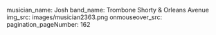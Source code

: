 musician_name: Josh
band_name: Trombone Shorty &amp; Orleans Avenue
img_src: images/musician2363.png
onmouseover_src: 
pagination_pageNumber: 162